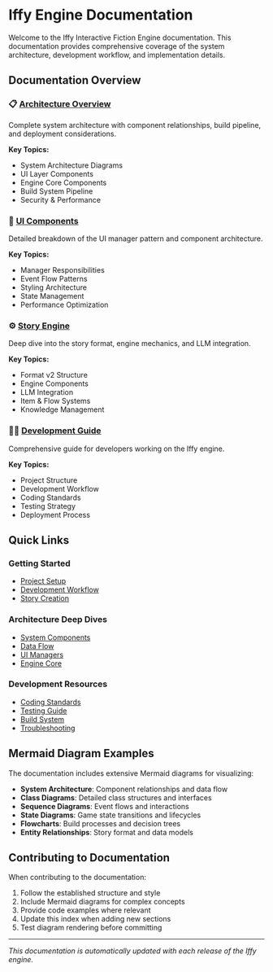 # Iffy Engine Documentation

Welcome to the Iffy Interactive Fiction Engine documentation. This documentation provides comprehensive coverage of the system architecture, development workflow, and implementation details.

## Documentation Overview

### 📋 [Architecture Overview](./architecture.md)
Complete system architecture with component relationships, build pipeline, and deployment considerations.

**Key Topics:**
- System Architecture Diagrams
- UI Layer Components  
- Engine Core Components
- Build System Pipeline
- Security & Performance

### 🎨 [UI Components](./ui-components.md)
Detailed breakdown of the UI manager pattern and component architecture.

**Key Topics:**
- Manager Responsibilities
- Event Flow Patterns
- Styling Architecture
- State Management
- Performance Optimization

### ⚙️ [Story Engine](./story-engine.md)
Deep dive into the story format, engine mechanics, and LLM integration.

**Key Topics:**
- Format v2 Structure
- Engine Components
- LLM Integration
- Item & Flow Systems
- Knowledge Management

### 👨‍💻 [Development Guide](./development-guide.md)
Comprehensive guide for developers working on the Iffy engine.

**Key Topics:**
- Project Structure
- Development Workflow
- Coding Standards
- Testing Strategy
- Deployment Process

## Quick Links

### Getting Started
- [Project Setup](./development-guide.md#setup-and-installation)
- [Development Workflow](./development-guide.md#daily-development-process)
- [Story Creation](./development-guide.md#story-development)

### Architecture Deep Dives
- [System Components](./architecture.md#component-architecture)
- [Data Flow](./architecture.md#data-flow)
- [UI Managers](./ui-components.md#manager-responsibilities)
- [Engine Core](./story-engine.md#engine-components)

### Development Resources
- [Coding Standards](./development-guide.md#coding-standards)
- [Testing Guide](./development-guide.md#testing-strategy)
- [Build System](./development-guide.md#build-system)
- [Troubleshooting](./development-guide.md#troubleshooting)

## Mermaid Diagram Examples

The documentation includes extensive Mermaid diagrams for visualizing:

- **System Architecture**: Component relationships and data flow
- **Class Diagrams**: Detailed class structures and interfaces  
- **Sequence Diagrams**: Event flows and interactions
- **State Diagrams**: Game state transitions and lifecycles
- **Flowcharts**: Build processes and decision trees
- **Entity Relationships**: Story format and data models

## Contributing to Documentation

When contributing to the documentation:

1. Follow the established structure and style
2. Include Mermaid diagrams for complex concepts
3. Provide code examples where relevant
4. Update this index when adding new sections
5. Test diagram rendering before committing

---

*This documentation is automatically updated with each release of the Iffy engine.*